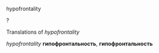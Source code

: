 hypofrontality

?


Translations of _hypofrontality_

_hypofrontality_
**гипофронтальность**, **гипофронтальность**
